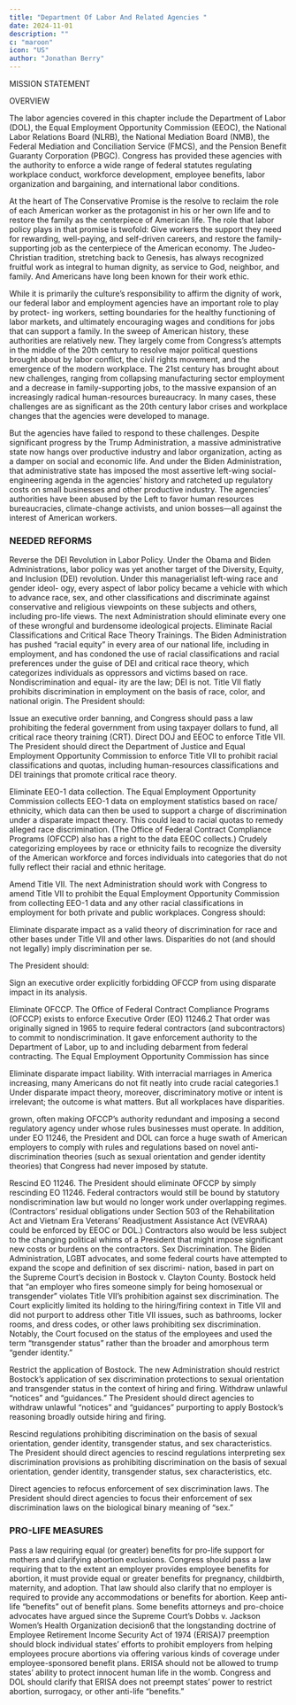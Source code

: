 ```yaml
---
title: "Department Of Labor And Related Agencies "
date: 2024-11-01
description: ""
c: "maroon"
icon: "US"
author: "Jonathan Berry"
---
```



MISSION STATEMENT

OVERVIEW

The labor agencies covered in this chapter include the Department of Labor
(DOL), the Equal Employment Opportunity Commission (EEOC), the National
Labor Relations Board (NLRB), the National Mediation Board (NMB), the Federal
Mediation and Conciliation Service (FMCS), and the Pension Benefit Guaranty
Corporation (PBGC). Congress has provided these agencies with the authority to
enforce a wide range of federal statutes regulating workplace conduct, workforce
development, employee benefits, labor organization and bargaining, and international labor conditions.

At the heart of The Conservative Promise is the resolve to reclaim the role of
each American worker as the protagonist in his or her own life and to restore the
family as the centerpiece of American life. The role that labor policy plays in that
promise is twofold: Give workers the support they need for rewarding, well-paying,
and self-driven careers, and restore the family-supporting job as the centerpiece of
the American economy. The Judeo-Christian tradition, stretching back to Genesis,
has always recognized fruitful work as integral to human dignity, as service to God,
neighbor, and family. And Americans have long been known for their work ethic.

While it is primarily the culture’s responsibility to affirm the dignity of work, our
federal labor and employment agencies have an important role to play by protect-
ing workers, setting boundaries for the healthy functioning of labor markets, and
ultimately encouraging wages and conditions for jobs that can support a family.
In the sweep of American history, these authorities are relatively new. They largely
come from Congress’s attempts in the middle of the 20th century to resolve major
political questions brought about by labor conflict, the civil rights movement, and the
emergence of the modern workplace. The 21st century has brought about new challenges, ranging from collapsing manufacturing sector employment and a decrease in
family-supporting jobs, to the massive expansion of an increasingly radical human-resources bureaucracy. In many cases, these challenges are as significant as the 20th
century labor crises and workplace changes that the agencies were developed to manage.

But the agencies have failed to respond to these challenges. Despite significant
progress by the Trump Administration, a massive administrative state now hangs
over productive industry and labor organization, acting as a damper on social and
economic life. And under the Biden Administration, that administrative state has
imposed the most assertive left-wing social-engineering agenda in the agencies’
history and ratcheted up regulatory costs on small businesses and other productive
industry. The agencies’ authorities have been abused by the Left to favor human
resources bureaucracies, climate-change activists, and union bosses—all against
the interest of American workers.


### NEEDED REFORMS

Reverse the DEI Revolution in Labor Policy. Under the Obama and Biden
Administrations, labor policy was yet another target of the Diversity, Equity, and
Inclusion (DEI) revolution. Under this managerialist left-wing race and gender ideol-
ogy, every aspect of labor policy became a vehicle with which to advance race, sex, and
other classifications and discriminate against conservative and religious viewpoints
on these subjects and others, including pro-life views. The next Administration
should eliminate every one of these wrongful and burdensome ideological projects.
Eliminate Racial Classifications and Critical Race Theory Trainings. The
Biden Administration has pushed “racial equity” in every area of our national life,
including in employment, and has condoned the use of racial classifications and
racial preferences under the guise of DEI and critical race theory, which categorizes
individuals as oppressors and victims based on race. Nondiscrimination and equal-
ity are the law; DEI is not. Title VII flatly prohibits discrimination in employment
on the basis of race, color, and national origin. The President should:


Issue an executive order banning, and Congress should pass a law
prohibiting the federal government from using taxpayer dollars to
fund, all critical race theory training (CRT).
Direct DOJ and EEOC to enforce Title VII. The President should
direct the Department of Justice and Equal Employment Opportunity
Commission to enforce Title VII to prohibit racial classifications and quotas, including human-resources classifications and DEI trainings that promote
critical race theory.


Eliminate EEO-1 data collection. The Equal Employment Opportunity
Commission collects EEO-1 data on employment statistics based on race/
ethnicity, which data can then be used to support a charge of discrimination
under a disparate impact theory. This could lead to racial quotas to remedy
alleged race discrimination. (The Office of Federal Contract Compliance
Programs (OFCCP) also has a right to the data EEOC collects.) Crudely
categorizing employees by race or ethnicity fails to recognize the diversity
of the American workforce and forces individuals into categories that do not
fully reflect their racial and ethnic heritage.

Amend Title VII. The next Administration should work with Congress
to amend Title VII to prohibit the Equal Employment Opportunity
Commission from collecting EEO-1 data and any other racial classifications
in employment for both private and public workplaces.
Congress should:

Eliminate disparate impact as a valid theory of discrimination for
race and other bases under Title VII and other laws. Disparities do not
(and should not legally) imply discrimination per se.

The President should:

Sign an executive order explicitly forbidding OFCCP from using
disparate impact in its analysis.

Eliminate OFCCP. The Office of Federal Contract Compliance Programs
(OFCCP) exists to enforce Executive Order (EO) 11246.2 That order was
originally signed in 1965 to require federal contractors (and subcontractors)
to commit to nondiscrimination. It gave enforcement authority to
the Department of Labor, up to and including debarment from federal
contracting. The Equal Employment Opportunity Commission has since


Eliminate disparate impact liability. With interracial marriages in
America increasing, many Americans do not fit neatly into crude racial
categories.1 Under disparate impact theory, moreover, discriminatory
motive or intent is irrelevant; the outcome is what matters. But all
workplaces have disparities.

grown, often making OFCCP’s authority redundant and imposing a second
regulatory agency under whose rules businesses must operate. In addition,
under EO 11246, the President and DOL can force a huge swath of American
employers to comply with rules and regulations based on novel anti-
discrimination theories (such as sexual orientation and gender identity
theories) that Congress had never imposed by statute.


Rescind EO 11246. The President should eliminate OFCCP by simply
rescinding EO 11246. Federal contractors would still be bound by statutory
nondiscrimination law but would no longer work under overlapping
regimes. (Contractors’ residual obligations under Section 503 of the
Rehabilitation Act and Vietnam Era Veterans’ Readjustment Assistance Act
(VEVRAA) could be enforced by EEOC or DOL.) Contractors also would be
less subject to the changing political whims of a President that might impose
significant new costs or burdens on the contractors.
Sex Discrimination. The Biden Administration, LGBT advocates, and some
federal courts have attempted to expand the scope and definition of sex discrimi-
nation, based in part on the Supreme Court’s decision in Bostock v. Clayton County.
Bostock held that “an employer who fires someone simply for being homosexual
or transgender” violates Title VII’s prohibition against sex discrimination. The
Court explicitly limited its holding to the hiring/firing context in Title VII and
did not purport to address other Title VII issues, such as bathrooms, locker rooms,
and dress codes, or other laws prohibiting sex discrimination. Notably, the Court
focused on the status of the employees and used the term “transgender status”
rather than the broader and amorphous term “gender identity.”

Restrict the application of Bostock. The new Administration should
restrict Bostock’s application of sex discrimination protections to sexual
orientation and transgender status in the context of hiring and firing.
Withdraw unlawful “notices” and “guidances.” The President should
direct agencies to withdraw unlawful “notices” and “guidances” purporting
to apply Bostock’s reasoning broadly outside hiring and firing.

Rescind regulations prohibiting discrimination on the basis
of sexual orientation, gender identity, transgender status, and
sex characteristics. The President should direct agencies to rescind
regulations interpreting sex discrimination provisions as prohibiting
discrimination on the basis of sexual orientation, gender identity,
transgender status, sex characteristics, etc.


Direct agencies to refocus enforcement of sex discrimination laws.
The President should direct agencies to focus their enforcement of sex
discrimination laws on the biological binary meaning of “sex.”


### PRO-LIFE MEASURES

Pass a law requiring equal (or greater) benefits for pro-life support
for mothers and clarifying abortion exclusions. Congress should pass a
law requiring that to the extent an employer provides employee benefits for
abortion, it must provide equal or greater benefits for pregnancy, childbirth,
maternity, and adoption. That law should also clarify that no employer is
required to provide any accommodations or benefits for abortion.
Keep anti-life “benefits” out of benefit plans. Some benefits attorneys
and pro-choice advocates have argued since the Supreme Court’s Dobbs
v. Jackson Women’s Health Organization decision6 that the longstanding
doctrine of Employee Retirement Income Security Act of 1974 (ERISA)7
preemption should block individual states’ efforts to prohibit employers
from helping employees procure abortions via offering various kinds of
coverage under employee-sponsored benefit plans. ERISA should not be
allowed to trump states’ ability to protect innocent human life in the womb.
Congress and DOL should clarify that ERISA does not preempt states’
power to restrict abortion, surrogacy, or other anti-life “benefits.”

